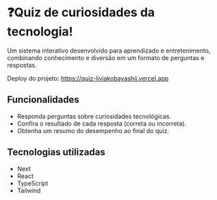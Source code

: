 # ❓Quiz de curiosidades da tecnologia!
Um sistema interativo desenvolvido para aprendizado e entretenimento, combinando conhecimento e diversão em um formato de perguntas e respostas.

Deploy do projeto:
https://quiz-liviakobayashii.vercel.app

## Funcionalidades
* Responda perguntas sobre curiosidades tecnológicas.
* Confira o resultado de cada resposta (correta ou incorreta).
* Obtenha um resumo do desempenho ao final do quiz.

## Tecnologias utilizadas
* Next
* React
* TypeScript
* Tailwind
